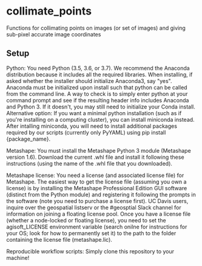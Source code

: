 # collimate_points
Functions for collimating points on images (or set of images) and giving sub-pixel accurate image coordinates

## Setup

Python: You need Python (3.5, 3.6, or 3.7). We recommend the Anaconda distribution because it includes all the required libraries. When installing, if asked whether the installer should initialize Anaconda3, say "yes". Anaconda must be initialized upon install such that python can be called from the command line. A way to check is to simply enter python at your command prompt and see if the resulting header info includes Anaconda and Python 3. If it doesn't, you may still need to initialize your Conda install. Alternative option: If you want a minimal python installation (such as if you're installing on a computing cluster), you can install miniconda instead. After intalling miniconda, you will need to install additional packages required by our scripts (currently only PyYAML) using pip install {package_name}.

Metashape: You must install the Metashape Python 3 module (Metashape version 1.6). Download the current .whl file and install it following these instructions (using the name of the .whl file that you downloaded).

Metashape license: You need a license (and associated license file) for Metashape. The easiest way to get the license file (assuming you own a license) is by installing the Metashape Professional Edition GUI software (distinct from the Python module) and registering it following the prompts in the software (note you need to purchase a license first). UC Davis users, inquire over the geospatial listserv or the #geosptial Slack channel for information on joining a floating license pool. Once you have a license file (whether a node-locked or floating license), you need to set the agisoft_LICENSE environment variable (search onilne for instructions for your OS; look for how to permanently set it) to the path to the folder containing the license file (metashape.lic).

Reproducible workflow scripts: Simply clone this repository to your machine!
